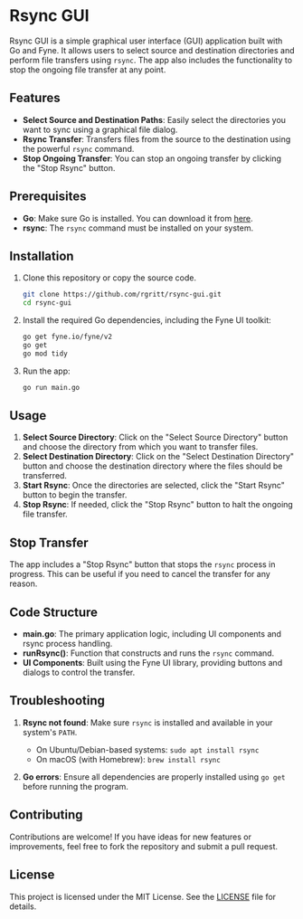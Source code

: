 
# Rsync GUI

Rsync GUI is a simple graphical user interface (GUI) application built with Go and Fyne. It allows users to select source and destination directories and perform file transfers using `rsync`. The app also includes the functionality to stop the ongoing file transfer at any point.

## Features

- **Select Source and Destination Paths**: Easily select the directories you want to sync using a graphical file dialog.
- **Rsync Transfer**: Transfers files from the source to the destination using the powerful `rsync` command.
- **Stop Ongoing Transfer**: You can stop an ongoing transfer by clicking the "Stop Rsync" button.

## Prerequisites

- **Go**: Make sure Go is installed. You can download it from [here](https://golang.org/dl/).
- **rsync**: The `rsync` command must be installed on your system.

## Installation

1. Clone this repository or copy the source code.

   ```bash
   git clone https://github.com/rgritt/rsync-gui.git
   cd rsync-gui
   ```

2. Install the required Go dependencies, including the Fyne UI toolkit:

   ```bash
   go get fyne.io/fyne/v2
   go get
   go mod tidy
   ```

3. Run the app:

   ```bash
   go run main.go
   ```

## Usage

1. **Select Source Directory**: Click on the "Select Source Directory" button and choose the directory from which you want to transfer files.
2. **Select Destination Directory**: Click on the "Select Destination Directory" button and choose the destination directory where the files should be transferred.
3. **Start Rsync**: Once the directories are selected, click the "Start Rsync" button to begin the transfer.
4. **Stop Rsync**: If needed, click the "Stop Rsync" button to halt the ongoing file transfer.

## Stop Transfer

The app includes a "Stop Rsync" button that stops the `rsync` process in progress. This can be useful if you need to cancel the transfer for any reason.

## Code Structure

- **main.go**: The primary application logic, including UI components and rsync process handling.
- **runRsync()**: Function that constructs and runs the `rsync` command.
- **UI Components**: Built using the Fyne UI library, providing buttons and dialogs to control the transfer.

## Troubleshooting

1. **Rsync not found**: Make sure `rsync` is installed and available in your system's `PATH`.
   - On Ubuntu/Debian-based systems: `sudo apt install rsync`
   - On macOS (with Homebrew): `brew install rsync`

2. **Go errors**: Ensure all dependencies are properly installed using `go get` before running the program.

## Contributing

Contributions are welcome! If you have ideas for new features or improvements, feel free to fork the repository and submit a pull request.

## License

This project is licensed under the MIT License. See the [LICENSE](LICENSE) file for details.
